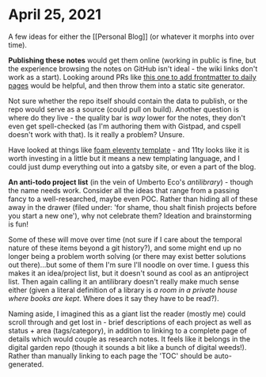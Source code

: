 # April 25, 2021

A few ideas for either the [[Personal Blog]] (or whatever it morphs into over time).

**Publishing these notes** would get them online (working in public is fine, but the experience browsing the notes on GitHub isn't ideal - the wiki links don't work as a start).  Looking around PRs like [this one to add frontmatter to daily pages](https://github.com/lostintangent/gistpad/issues/217) would be helpful, and then throw them into a static site generator.

Not sure whether the repo itself should contain the data to publish, or the repo would serve as a source (could pull on build).  Another question is where do they live - the quality bar is _way_ lower for the notes, they don't even get spell-checked (as I'm authoring them with Gistpad, and cspell doesn't work with that).  Is it really a problem?  Unsure.

Have looked at things like [foam eleventy template](https://github.com/juanfrank77/foam-eleventy-template) - and 11ty looks like it is worth investing in a little but it means a new templating language, and I could just dump everything out into a gatsby site, or even a part of the blog.

**An anti-todo project list** (in the vein of Umberto Eco's _antilibrary_) - though the name needs work.  Consider all the ideas that range from a passing fancy to a well-researched, maybe even POC.  Rather than hiding all of these away in the drawer (filed under: 'for shame, thou shalt finish projects before you start a new one'), why not celebrate them?  Ideation and brainstorming is fun!

Some of these will move over time (not sure if I care about the temporal nature of these items beyond a git history?), and some might end up no longer being a problem worth solving (or there may exist better solutions out there)...but some of them I'm sure I'll noodle on over time.  I guess this makes it an idea/project list, but it doesn't sound as cool as an antiproject list.  Then again calling it an antilibrary doesn't really make much sense either (given a literal definition of a library is _a room in a private house where books are kept_.  Where does it say they have to be read?).

Naming aside, I imagined this as a giant list the reader (mostly me) could scroll through and get lost in - brief descriptions of each project as well as status + area (tags/category), in addition to linking to a complete page of details which would couple as research notes.  It feels like it belongs in the digital garden repo (though it sounds a bit like a bunch of digital weeds!).  Rather than manually linking to each page the 'TOC' should be auto-generated. 